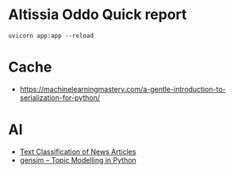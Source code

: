 # Altissia Oddo Quick report

```
uvicorn app:app --reload
```


# Cache
- https://machinelearningmastery.com/a-gentle-introduction-to-serialization-for-python/

# AI
- [Text Classification of News Articles](https://www.analyticsvidhya.com/blog/2021/12/text-classification-of-news-articles/)
- [gensim – Topic Modelling in Python](https://github.com/RaRe-Technologies/gensim)